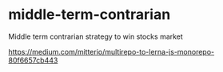 # middle-term-contrarian

Middle term contrarian strategy to win stocks market

https://medium.com/mitterio/multirepo-to-lerna-js-monorepo-80f6657cb443
